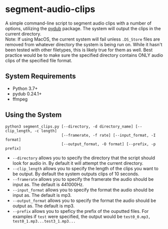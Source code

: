 # segment-audio-clips
A simple command-line script to segment audio clips with a number of options, utilizing the [pydub](https://github.com/jiaaro/pydub) package. The system will output the clips in the current directory.<br>
Note: If using MacOS, the current system will fail unless ```.DS_Store``` files are removed from whatever directory the system is being run on. While it hasn't been tested with other filetypes, this is likely true for them as well. Best practice would be to make sure the specified directory contains ONLY audio clips of the specified file format.

## System Requirements
- Python 3.7+
- pydub 0.24.1+
- ffmpeg

## Using the System
```
python3 segment_clips.py [--directory, -d directory_name] [--clip_length, -c length]
                         [--framerate, -f rate] [--input_format, -I format]
                         [--output_format, -O format] [--prefix, -p prefix]
```
- ```--directory``` allows you to specify the directory that the script should look for audio in. By default it will attempt the current directory.
- ```--clip_length``` allows you to specify the length of the clips you want to be output. By default the system outputs clips of 10 seconds.
- ```--framerate``` allows you to specify the framerate the audio should be input as. The default is 441000Hz.
- ```--input_format``` allows you to specify the format the audio should be input as. The default is mp3.
- ```--output_format``` allows you to specify the format the audio should be output as. The default is mp3.
- ```--prefix``` allows you to speficy the prefix of the ouputted files. For examples if ```test``` were specified, the output would be ```test0_0.mp3, test0_1.mp3...test3_1.mp3...```
